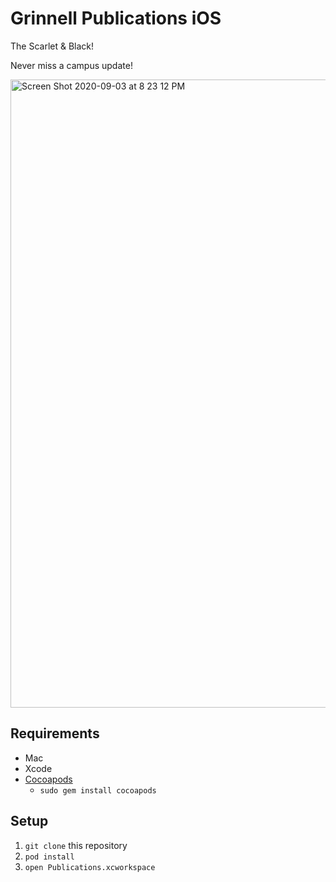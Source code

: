 # Grinnell Publications iOS
The Scarlet & Black!

Never miss a campus update!

<img width="1005" alt="Screen Shot 2020-09-03 at 8 23 12 PM" src="https://user-images.githubusercontent.com/25372543/92109178-858b8200-ee23-11ea-9996-166d9ba43119.png">


## Requirements
  * Mac
  * Xcode
  * [Cocoapods](https://cocoapods.org/)
    * `sudo gem install cocoapods`

## Setup
  1. `git clone` this repository
  2. `pod install`
  3. `open Publications.xcworkspace`
